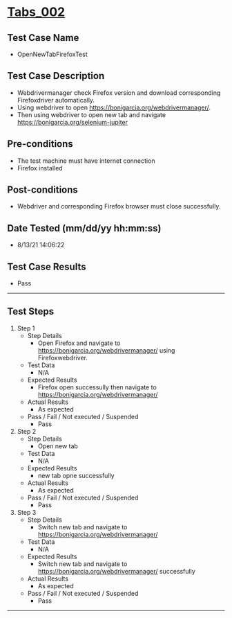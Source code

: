 # [Tabs_002](https://github.com/bonigarcia/webdrivermanager-examples/tree/master/src/test/java/io/github/bonigarcia/wdm/test/tabs/OpenNewTabFirefoxTest.java)
## Test Case Name
* OpenNewTabFirefoxTest
## Test Case Description
* Webdrivermanager check Firefox version and download corresponding Firefoxdriver automatically.
* Using webdriver to open https://bonigarcia.org/webdrivermanager/.
* Then using webdriver to open new tab and navigate https://bonigarcia.org/selenium-jupiter
## Pre-conditions
* The test machine must have internet connection
* Firefox installed
## Post-conditions
* Webdriver and corresponding Firefox browser must close successfully.
## Date Tested (mm/dd/yy hh:mm:ss)
* 8/13/21 14:06:22
## Test Case Results
* Pass
---
## Test Steps
1. Step 1
	* Step Details
		* Open Firefox and navigate to https://bonigarcia.org/webdrivermanager/ using Firefoxwebdriver.
	* Test Data
		* N/A
	* Expected Results
		* Firefox open successully then navigate to https://bonigarcia.org/webdrivermanager/
	* Actual Results
		* As expected
	* Pass / Fail / Not executed / Suspended
		* Pass
2. Step 2
	* Step Details
		* Open new tab
	* Test Data
		* N/A
	* Expected Results
		* new tab opne successfully
	* Actual Results
		* As expected
	* Pass / Fail / Not executed / Suspended
		* Pass
3. Step 3
	* Step Details
		* Switch new tab and navigate to https://bonigarcia.org/webdrivermanager/
	* Test Data
		* N/A
	* Expected Results
		* Switch new tab and navigate to https://bonigarcia.org/webdrivermanager/ successfully
	* Actual Results
		* As expected
	* Pass / Fail / Not executed / Suspended
		* Pass
---
